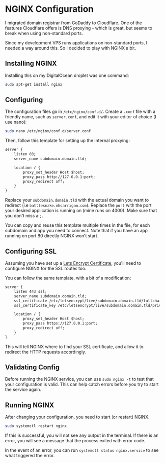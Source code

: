 # NGINX Configuration

I migrated domain registrar from GoDaddy to Cloudflare. One of the features Cloudflare offers is DNS proxying - which is great, but seems to break when using non-standard ports.

Since my development VPS runs applications on non-standard ports, I needed a way around this. So I decided to play with NGINX a bit.

## Installing NGINX

Installing this on my DigitalOcean droplet was one command:

```bash
sudo apt-get install nginx
```

## Configuring

The configuration files go in `/etc/nginx/conf.d/`. Create a `.conf` file with a friendly name, such as `server.conf`, and edit it with your editor of choice (I use nano):

```bash
sudo nano /etc/nginx/conf.d/server.conf
```

Then, follow this template for setting up the internal proxying:

```txt
server {
    listen 80;
    server_name subdomain.domain.tld;

    location / {
        proxy_set_header Host $host;
        proxy_pass http://127.0.0.1:port;
        proxy_redirect off;
    }
}
```

Replace your `subdomain.domain.tld` with the actual domain you want to redirect (i.e `battlesnake.nhcarrigan.com`). Replace the `port` with the port your desired application is running on (mine runs on 4000). Make sure that you don't miss a `;`.

You can copy and reuse this template multiple times in the file, for each subdomain and app you need to connect. Note that if you have an app running on port 80 directly NGINX won't start.

## Configuring SSL

Assuming you have set up a [Lets Encrypt Certificate](/general/lets-encrypt.md), you'll need to configure NGINX for the SSL routes too.

You can follow the same template, with a bit of a modification:

```txt
server {
    listen 443 ssl;
    server_name subdomain.domain.tld;
    ssl_certificate /etc/letsencrypt/live/subdomain.domain.tld/fullchain.pem;
    ssl_certificate_key /etc/letsencrypt/live/subdomain.domain.tld/privkey.pem;

    location / {
        proxy_set_header Host $host;
        proxy_pass https://127.0.0.1:port;
        proxy_redirect off;
    }
}
```

This will tell NGINX where to find your SSL certificate, and allow it to redirect the HTTP requests accordingly.

## Validating Config

Before running the NGINX service, you can use `sudo nginx -t` to test that your configuration is valid. This can help catch errors before you try to start the service again.

## Running NGINX

After changing your configuration, you need to start (or restart) NGINX.

```bash
sudo systemctl restart nginx
```

If this is successful, you will not see any output in the terminal. If there is an error, you will see a message that the process exited with error code.

In the event of an error, you can run `systemctl status nginx.service` to see what triggered the error.
